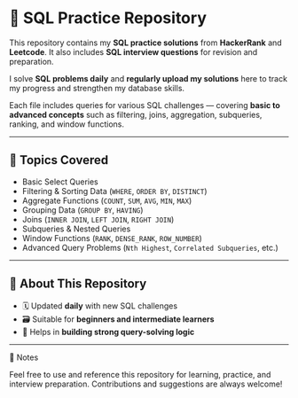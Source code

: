 # 🧩 SQL Practice Repository

This repository contains my **SQL practice solutions** from **HackerRank** and **Leetcode**.
It also includes **SQL interview questions** for revision and preparation.

I solve **SQL problems daily** and **regularly upload my solutions** here to track my progress and strengthen my database skills.

Each file includes queries for various SQL challenges — covering **basic to advanced concepts** such as filtering, joins, aggregation, subqueries, ranking, and window functions.

---

## 🧠 Topics Covered

- Basic Select Queries  
- Filtering & Sorting Data (`WHERE`, `ORDER BY`, `DISTINCT`)  
- Aggregate Functions (`COUNT`, `SUM`, `AVG`, `MIN`, `MAX`)  
- Grouping Data (`GROUP BY`, `HAVING`)  
- Joins (`INNER JOIN`, `LEFT JOIN`, `RIGHT JOIN`)  
- Subqueries & Nested Queries  
- Window Functions (`RANK`, `DENSE_RANK`, `ROW_NUMBER`)  
- Advanced Query Problems (`Nth Highest`, `Correlated Subqueries`, etc.)

---

## 🚀 About This Repository

- 🗓️ Updated **daily** with new SQL challenges   
- 🗃️ Suitable for **beginners and intermediate learners**  
- 🧠 Helps in **building strong query-solving logic**

---

🏁 Notes

Feel free to use and reference this repository for learning, practice, and interview preparation.
Contributions and suggestions are always welcome!


